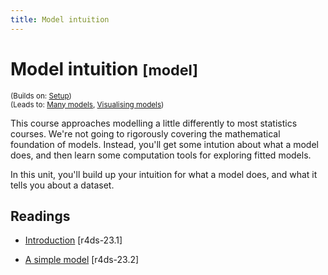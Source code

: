 ```yaml
---
title: Model intuition
---
```


<!-- Generated automatically from model-basics.yml. Do not edit by hand -->

# Model intuition <small class='model'>[model]</small>
<small>(Builds on: [Setup](setup.md))</small>  
<small>(Leads to: [Many models](model-many.md), [Visualising models](model-vis.md))</small>

This course approaches modelling a little differently to most statistics
courses. We're not going to rigorously covering the mathematical foundation
of models. Instead, you'll get some intution about what a model does,
and then learn some computation tools for exploring fitted models.

In this unit, you'll build up your intuition for what a model does, and what
it tells you about a dataset.

## Readings

  * [Introduction](http://r4ds.had.co.nz/model-basics.html#introduction-15) [r4ds-23.1]

  * [A simple model](http://r4ds.had.co.nz/model-basics.html#a-simple-model) [r4ds-23.2]


